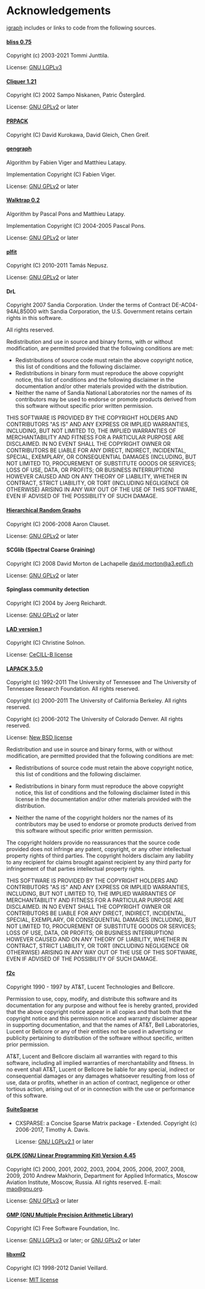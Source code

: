 # Acknowledgements

[igraph](https://igraph.org) includes or links to code from the following sources.


#### [bliss 0.75](https://users.aalto.fi/~tjunttil/bliss/)

Copyright (c) 2003-2021 Tommi Junttila.

License: [GNU LGPLv3][lgpl3]


#### [Cliquer 1.21](https://users.aalto.fi/~pat/cliquer.html)

Copyright (C) 2002 Sampo Niskanen, Patric Östergård.

License: [GNU GPLv2][gpl2] or later


#### [PRPACK](https://github.com/dgleich/prpack)

Copyright (C) David Kurokawa, David Gleich, Chen Greif.


#### [gengraph](https://www-complexnetworks.lip6.fr/~latapy/FV/generation.html)

Algorithm by Fabien Viger and Matthieu Latapy.

Implementation Copyright (C) Fabien Viger.

License: [GNU GPLv2][gpl2] or later


#### [Walktrap 0.2](https://www-complexnetworks.lip6.fr/~latapy/PP/walktrap.html)

Algorithm by Pascal Pons and Matthieu Latapy.

Implementation Copyright (C) 2004-2005 Pascal Pons.

License: [GNU GPLv2][gpl2] or later


#### [plfit](https://github.com/ntamas/plfit)

Copyright (C) 2010-2011 Tamás Nepusz.

License: [GNU GPLv2][gpl2] or later

#### DrL

Copyright 2007 Sandia Corporation. Under the terms of Contract
DE-AC04-94AL85000 with Sandia Corporation, the U.S. Government retains
certain rights in this software.

All rights reserved.

Redistribution and use in source and binary forms, with or without
modification, are permitted provided that the following conditions are
met:

  * Redistributions of source code must retain the above copyright
notice, this list of conditions and the following disclaimer.
  * Redistributions in binary form must reproduce the above copyright
notice, this list of conditions and the following disclaimer in the
documentation and/or other materials provided with the distribution.
  * Neither the name of Sandia National Laboratories nor the names of
its contributors may be used to endorse or promote products derived from
this software without specific prior written permission.

THIS SOFTWARE IS PROVIDED BY THE COPYRIGHT HOLDERS AND CONTRIBUTORS
"AS IS" AND ANY EXPRESS OR IMPLIED WARRANTIES, INCLUDING, BUT NOT
LIMITED TO, THE IMPLIED WARRANTIES OF MERCHANTABILITY AND FITNESS FOR
A PARTICULAR PURPOSE ARE DISCLAIMED. IN NO EVENT SHALL THE COPYRIGHT
OWNER OR CONTRIBUTORS BE LIABLE FOR ANY DIRECT, INDIRECT, INCIDENTAL,
SPECIAL, EXEMPLARY, OR CONSEQUENTIAL DAMAGES (INCLUDING, BUT NOT LIMITED
TO, PROCUREMENT OF SUBSTITUTE GOODS OR SERVICES; LOSS OF USE, DATA, OR
PROFITS; OR BUSINESS INTERRUPTION) HOWEVER CAUSED AND ON ANY THEORY OF
LIABILITY, WHETHER IN CONTRACT, STRICT LIABILITY, OR TORT (INCLUDING
NEGLIGENCE OR OTHERWISE) ARISING IN ANY WAY OUT OF THE USE OF THIS
SOFTWARE, EVEN IF ADVISED OF THE POSSIBILITY OF SUCH DAMAGE.


#### [Hierarchical Random Graphs](http://tuvalu.santafe.edu/~aaronc/hierarchy/)

Copyright (C) 2006-2008 Aaron Clauset.

License: [GNU GPLv2][gpl2] or later


#### SCGlib (Spectral Coarse Graining)

Copyright (C) 2008 David Morton de Lachapelle <david.morton@a3.epfl.ch>

License: [GNU GPLv2][gpl2] or later


#### Spinglass community detection

Copyright (C) 2004 by Joerg Reichardt.

License: [GNU GPLv2][gpl2] or later


#### [LAD version 1](http://liris.cnrs.fr/csolnon/LAD.html)

Copyright (C) Christine Solnon.

License: [CeCILL-B license](https://cecill.info/licences.en.html)


#### [LAPACK 3.5.0](http://www.netlib.org/lapack/)

Copyright (c) 1992-2011 The University of Tennessee and The University of Tennessee Research Foundation.  All rights reserved.

Copyright (c) 2000-2011 The University of California Berkeley. All rights reserved.

Copyright (c) 2006-2012 The University of Colorado Denver.  All rights reserved.

License: [New BSD license](http://www.netlib.org/lapack/LICENSE.txt)

Redistribution and use in source and binary forms, with or without
modification, are permitted provided that the following conditions are
met:

- Redistributions of source code must retain the above copyright
  notice, this list of conditions and the following disclaimer.

- Redistributions in binary form must reproduce the above copyright
  notice, this list of conditions and the following disclaimer listed
  in this license in the documentation and/or other materials
  provided with the distribution.

- Neither the name of the copyright holders nor the names of its
  contributors may be used to endorse or promote products derived from
  this software without specific prior written permission.

The copyright holders provide no reassurances that the source code
provided does not infringe any patent, copyright, or any other
intellectual property rights of third parties.  The copyright holders
disclaim any liability to any recipient for claims brought against
recipient by any third party for infringement of that parties
intellectual property rights.

THIS SOFTWARE IS PROVIDED BY THE COPYRIGHT HOLDERS AND CONTRIBUTORS
"AS IS" AND ANY EXPRESS OR IMPLIED WARRANTIES, INCLUDING, BUT NOT
LIMITED TO, THE IMPLIED WARRANTIES OF MERCHANTABILITY AND FITNESS FOR
A PARTICULAR PURPOSE ARE DISCLAIMED. IN NO EVENT SHALL THE COPYRIGHT
OWNER OR CONTRIBUTORS BE LIABLE FOR ANY DIRECT, INDIRECT, INCIDENTAL,
SPECIAL, EXEMPLARY, OR CONSEQUENTIAL DAMAGES (INCLUDING, BUT NOT
LIMITED TO, PROCUREMENT OF SUBSTITUTE GOODS OR SERVICES; LOSS OF USE,
DATA, OR PROFITS; OR BUSINESS INTERRUPTION) HOWEVER CAUSED AND ON ANY
THEORY OF LIABILITY, WHETHER IN CONTRACT, STRICT LIABILITY, OR TORT
(INCLUDING NEGLIGENCE OR OTHERWISE) ARISING IN ANY WAY OUT OF THE USE
OF THIS SOFTWARE, EVEN IF ADVISED OF THE POSSIBILITY OF SUCH DAMAGE.


#### [f2c](http://www.netlib.org/f2c/)

Copyright 1990 - 1997 by AT&T, Lucent Technologies and Bellcore.

Permission to use, copy, modify, and distribute this software
and its documentation for any purpose and without fee is hereby
granted, provided that the above copyright notice appear in all
copies and that both that the copyright notice and this
permission notice and warranty disclaimer appear in supporting
documentation, and that the names of AT&T, Bell Laboratories,
Lucent or Bellcore or any of their entities not be used in
advertising or publicity pertaining to distribution of the
software without specific, written prior permission.

AT&T, Lucent and Bellcore disclaim all warranties with regard to
this software, including all implied warranties of
merchantability and fitness.  In no event shall AT&T, Lucent or
Bellcore be liable for any special, indirect or consequential
damages or any damages whatsoever resulting from loss of use,
data or profits, whether in an action of contract, negligence or
other tortious action, arising out of or in connection with the
use or performance of this software.


#### [SuiteSparse](http://www.suitesparse.com)

 * CXSPARSE: a Concise Sparse Matrix package - Extended. Copyright (c) 2006-2017, Timothy A. Davis.

   License: [GNU LGPLv2.1][lgpl2] or later


#### [GLPK (GNU Linear Programming Kit) Version 4.45](https://www.gnu.org/software/glpk/)

Copyright (C) 2000, 2001, 2002, 2003, 2004, 2005, 2006, 2007, 2008,
2009, 2010 Andrew Makhorin, Department for Applied Informatics,
Moscow Aviation Institute, Moscow, Russia. All rights reserved.
E-mail: <mao@gnu.org>.

License: [GNU GPLv3][gpl3] or later


#### [GMP (GNU Multiple Precision Arithmetic Library)](https://gmplib.org/)

Copyright (C) Free Software Foundation, Inc.

License: [GNU LGPLv3][lgpl3] or later; or [GNU GPLv2][gpl2] or later


#### [libxml2](http://xmlsoft.org/)

Copyright (C) 1998-2012 Daniel Veillard.

License: [MIT license][mit]


 [mit]:   https://opensource.org/licenses/mit-license.html
 [gpl2]:  https://www.gnu.org/licenses/gpl-2.0.html
 [lgpl2]: https://www.gnu.org/licenses/lgpl-2.1.html
 [gpl3]:  https://www.gnu.org/licenses/gpl-3.0.html
 [lgpl3]: https://www.gnu.org/licenses/lgpl-3.0.html

